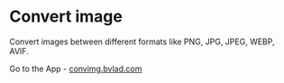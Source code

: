 # Convert image

Convert images between different formats like PNG, JPG, JPEG, WEBP, AVIF.

Go to the App - [convimg.bvlad.com](https://convimg.bvlad.com)
